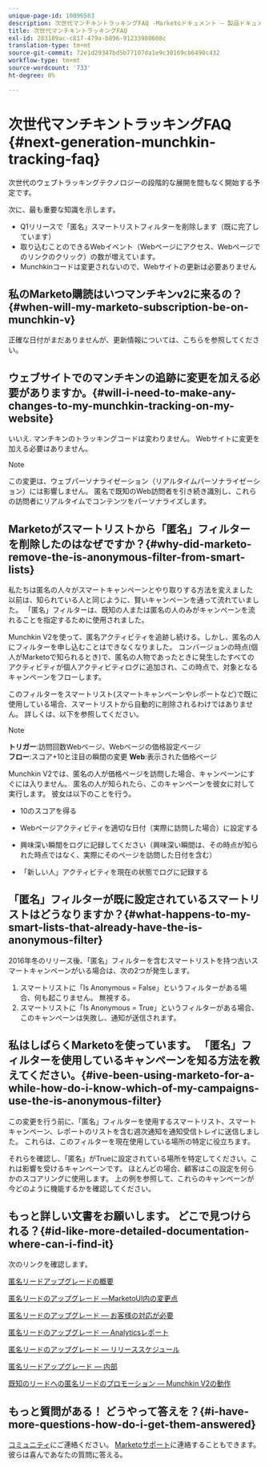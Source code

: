 ```yaml
---
unique-page-id: 10096583
description: 次世代マンチキントラッキングFAQ -Marketoドキュメント — 製品ドキュメント
title: 次世代マンチキントラッキングFAQ
exl-id: 283189ac-c817-479a-b896-91233980608c
translation-type: tm+mt
source-git-commit: 72e1d29347bd5b77107da1e9c30169cb6490c432
workflow-type: tm+mt
source-wordcount: '733'
ht-degree: 0%

---
```


# 次世代マンチキントラッキングFAQ {#next-generation-munchkin-tracking-faq}

次世代のウェブトラッキングテクノロジーの段階的な展開を間もなく開始する予定です。

次に、最も重要な知識を示します。

* Q1リリースで「匿名」スマートリストフィルターを削除します（既に完了しています）
* 取り込むことのできるWebイベント（Webページにアクセス、Webページでのリンクのクリック）の数が増えています。
* Munchkinコードは変更されないので、Webサイトの更新は必要ありません

## 私のMarketo購読はいつマンチキンv2に来るの？{#when-will-my-marketo-subscription-be-on-munchkin-v}

正確な日付がまだありませんが、更新情報については、こちらを参照してください。

## ウェブサイトでのマンチキンの追跡に変更を加える必要がありますか。{#will-i-need-to-make-any-changes-to-my-munchkin-tracking-on-my-website}

いいえ. マンチキンのトラッキングコードは変わりません。 Webサイトに変更を加える必要はありません。

>[!NOTE]
>
>この変更は、ウェブパーソナライゼーション（リアルタイムパーソナライゼーション）には影響しません。 匿名で既知のWeb訪問者を引き続き識別し、これらの訪問者にリアルタイムでコンテンツをパーソナライズします。

## Marketoがスマートリストから「匿名」フィルターを削除したのはなぜですか？{#why-did-marketo-remove-the-is-anonymous-filter-from-smart-lists}

私たちは匿名の人々がスマートキャンペーンとやり取りする方法を変えました 以前は、知られている人と同じように、賢いキャンペーンを通って流れていました。 「匿名」フィルターは、既知の人または匿名の人のみがキャンペーンを流れることを指定するために使用されました。

Munchkin V2を使って、匿名アクティビティを追跡し続ける。しかし、匿名の人にフィルターを申し込むことはできなくなりました。 コンバージョンの時点(個人がMarketoで知られるとき)で、匿名の人物であったときに発生したすべてのアクティビティが個人アクティビティログに追加され、この時点で、対象となるキャンペーンをフローします。

このフィルターをスマートリスト(スマートキャンペーンやレポートなど)で既に使用している場合、スマートリストから自動的に削除されるわけではありません。 詳しくは、以下を参照してください。

>[!NOTE]
>
>**トリガー**:訪問回数Webページ、Webページの価格設定ページ\
>**フロー**:スコア+10と注目の瞬間の変更
>**Web**:表示された価格ページ
>
>Munchkin V2では、匿名の人が価格ページを訪問した場合、キャンペーンにすぐには入りません。 匿名の人が知られたら、このキャンペーンを彼女に対して実行します。 彼女は以下のことを行う。
>
>* 10のスコアを得る
   >
   >
* Webページアクティビティを適切な日付（実際に訪問した場合）に設定する
   >
   >
* 興味深い瞬間をログに記録してください（興味深い瞬間は、その時点が知られた時点ではなく、実際にそのページを訪問した日付を含む）
   >
   >
* 「新しい人」アクティビティを現在の状態でログに記録する


## 「匿名」フィルターが既に設定されているスマートリストはどうなりますか？{#what-happens-to-my-smart-lists-that-already-have-the-is-anonymous-filter}

2016年冬のリリース後、「匿名」フィルターを含むスマートリストを持つ古いスマートキャンペーンがいる場合は、次の2つが発生します。

1. スマートリストに「Is Anonymous = False」というフィルターがある場合、何も起こりません。 無視する。
1. スマートリストに「Is Anonymous = True」というフィルターがある場合、このキャンペーンは失敗し、通知が送信されます。

## 私はしばらくMarketoを使っています。 「匿名」フィルターを使用しているキャンペーンを知る方法を教えてください。{#ive-been-using-marketo-for-a-while-how-do-i-know-which-of-my-campaigns-use-the-is-anonymous-filter}

この変更を行う前に、「匿名」フィルターを使用するスマートリスト、スマートキャンペーン、レポートのリストを含む週次通知を通知受信トレイに送信しました。 これらは、このフィルターを現在使用している場所の特定に役立ちます。

それらを確認し、「匿名」がTrueに設定されている場所を特定してください。これは影響を受けるキャンペーンです。 ほとんどの場合、顧客はこの設定を何らかのスコアリングに使用します。 上の例を参照して、これらのキャンペーンが今どのように機能するかを確認してください。

## もっと詳しい文書をお願いします。 どこで見つけられる？{#id-like-more-detailed-documentation-where-can-i-find-it}

次のリンクを確認します。

[匿名リードアップグレードの概要](https://nation.marketo.com/docs/DOC-2937)

[匿名リードのアップグレード —MarketoUI内の変更点](https://nation.marketo.com/docs/DOC-2938)

[匿名リードのアップグレード — お客様の対応が必要](https://nation.marketo.com/docs/DOC-2939)

[匿名リードのアップグレード — Analyticsレポート](https://nation.marketo.com/docs/DOC-2940)

[匿名リードのアップグレード — リリーススケジュール](https://nation.marketo.com/docs/DOC-2961)

[匿名リードアップグレード — 内部](https://nation.marketo.com/docs/DOC-2962)

[既知のリードへの匿名リードのプロモーション — Munchkin V2の動作](https://nation.marketo.com/docs/DOC-2963)

## もっと質問がある！ どうやって答えを？{#i-have-more-questions-how-do-i-get-them-answered}

[コミュニティ](https://nation.marketo.com/welcome)にご連絡ください。 [Marketoサポート](https://nation.marketo.com/t5/Support/ct-p/Support)に連絡することもできます。 彼らは喜んであなたの質問に答える。
